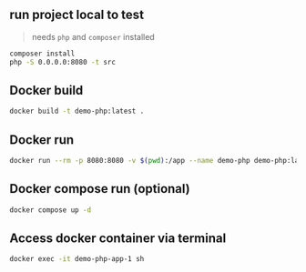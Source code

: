 ## run project local to test
> needs `php` and `composer` installed
```bash
composer install
php -S 0.0.0.0:8080 -t src
```

## Docker build
```bash
docker build -t demo-php:latest .
```

## Docker run
```bash
docker run --rm -p 8080:8080 -v $(pwd):/app --name demo-php demo-php:latest
```

## Docker compose run (optional)
```bash
docker compose up -d
```

## Access docker container via terminal
```bash
docker exec -it demo-php-app-1 sh
```